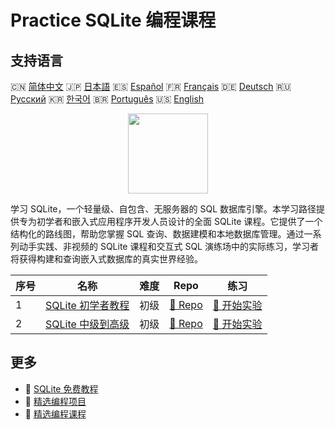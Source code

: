 # Practice SQLite 编程课程

## 支持语言

🇨🇳 [简体中文](README_zh.md) 🇯🇵 [日本語](README_ja.md) 🇪🇸 [Español](README_es.md) 🇫🇷 [Français](README_fr.md) 🇩🇪 [Deutsch](README_de.md) 🇷🇺 [Русский](README_ru.md) 🇰🇷 [한국어](README_ko.md) 🇧🇷 [Português](README_pt.md) 🇺🇸 [English](README.md) 

<div align="center">
<img width="128px" src="https://file.labex.io/path/yNOqpRQSmPL4.png">
</div>

学习 SQLite，一个轻量级、自包含、无服务器的 SQL 数据库引擎。本学习路径提供专为初学者和嵌入式应用程序开发人员设计的全面 SQLite 课程。它提供了一个结构化的路线图，帮助您掌握 SQL 查询、数据建模和本地数据库管理。通过一系列动手实践、非视频的 SQLite 课程和交互式 SQL 演练场中的实际练习，学习者将获得构建和查询嵌入式数据库的真实世界经验。

|   序号 | 名称                                                                             | 难度   | Repo                                                                     | 练习                                                                       |
|--------|----------------------------------------------------------------------------------|--------|--------------------------------------------------------------------------|----------------------------------------------------------------------------|
|      1 | [SQLite 初学者教程](https://labex.io/zh/courses/sqlite-for-beginners)            | 初级   | [🔗 Repo](https://github.com/labex-labs/sqlite-for-beginners)            | [🚀 开始实验](https://labex.io/zh/courses/sqlite-for-beginners)            |
|      2 | [SQLite 中级到高级](https://labex.io/zh/courses/sqlite-intermediate-to-advanced) | 初级   | [🔗 Repo](https://github.com/labex-labs/sqlite-intermediate-to-advanced) | [🚀 开始实验](https://labex.io/zh/courses/sqlite-intermediate-to-advanced) |

## 更多

- 🔗 [SQLite 免费教程](https://github.com/labex-labs/sqlite-free-tutorials)
- 🔗 [精选编程项目](https://github.com/labex-labs/awesome-programming-projects)
- 🔗 [精选编程课程](https://github.com/labex-labs/awesome-programming-courses)

